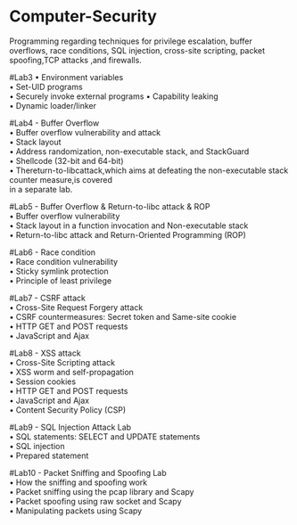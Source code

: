 # Computer-Security
Programming regarding techniques for privilege escalation, buffer overflows, race conditions, SQL injection, cross-site  scripting, packet  spoofing,TCP attacks ,and firewalls.

#Lab3 
• Environment variables  
• Set-UID programs  
• Securely invoke external programs • Capability leaking  
• Dynamic loader/linker  

#Lab4 - Buffer Overflow  
• Buffer overflow vulnerability and attack  
• Stack layout  
• Address randomization, non-executable stack, and StackGuard  
• Shellcode (32-bit and 64-bit)  
• Thereturn-to-libcattack,which aims at defeating the non-executable stack counter measure,is covered  
in a separate lab.
  
#Lab5 - Buffer Overflow & Return-to-libc attack & ROP  
• Buffer overflow vulnerability  
• Stack layout in a function invocation and Non-executable stack   
• Return-to-libc attack and Return-Oriented Programming (ROP)  

#Lab6 - Race condition  
• Race condition vulnerability   
• Sticky symlink protection  
• Principle of least privilege  

#Lab7 - CSRF attack  
• Cross-Site Request Forgery attack  
• CSRF countermeasures: Secret token and Same-site cookie   
• HTTP GET and POST requests  
• JavaScript and Ajax  

#Lab8 - XSS attack    
• Cross-Site Scripting attack  
• XSS worm and self-propagation   
• Session cookies  
• HTTP GET and POST requests   
• JavaScript and Ajax  
• Content Security Policy (CSP)  

#Lab9 - SQL Injection Attack Lab  
• SQL statements: SELECT and UPDATE statements   
• SQL injection  
• Prepared statement  
  
#Lab10 - Packet Sniffing and Spoofing Lab  
• How the sniffing and spoofing work  
• Packet sniffing using the pcap library and Scapy   
• Packet spoofing using raw socket and Scapy  
• Manipulating packets using Scapy  
